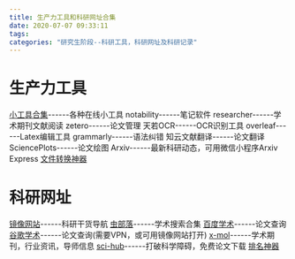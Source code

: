```yaml
---
title: 生产力工具和科研网址合集
date: 2020-07-07 09:33:11
tags:
categories: "研究生阶段--科研工具，科研网址及科研记录"
---
```

<h1>生产力工具</h1>

[小工具合集](http://www.gjw123.com/)------各种在线小工具
notability------笔记软件
researcher------学术期刊文献阅读
zetero------论文管理
天若OCR------OCR识别工具
overleaf------Latex编辑工具
grammarly------语法纠错
知云文献翻译------论文翻译
SciencePlots------论文绘图
Arxiv------最新科研动态，可用微信小程序Arxiv Express
[文件转换神器](https://convertio.co/zh/)
<h1>科研网址</h1>

[镜像网站](http://9312.net/)------科研干货导航
[虫部落](https://scholar.chongbuluo.com/)------学术搜索合集
[百度学术](https://xueshu.baidu.com/)------论文查询
[谷歌学术](https://scholar.google.com/)------论文查询(需要VPN，或可用镜像网站打开)
[x-mol](https://www.x-mol.com/)------学术期刊，行业资讯，导师信息
[sci-hub](http://www.sci-hub.ren/)------打破科学障碍，免费论文下载
[排名神器](https://www.scimagoir.com/)



